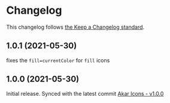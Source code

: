 # Changelog

This changelog follows [the Keep a Changelog standard](https://keepachangelog.com).

## 1.0.1 (2021-05-30)
fixes the `fill=currentColor` for `fill` icons

## 1.0.0 (2021-05-30)
Initial release.
Synced with the latest commit [Akar Icons - v1.0.0](https://github.com/artcoholic/akar-icons/releases/tag/v1.0.0https://github.com/artcoholic/akar-icons/releases/tag/v1.0.0)
